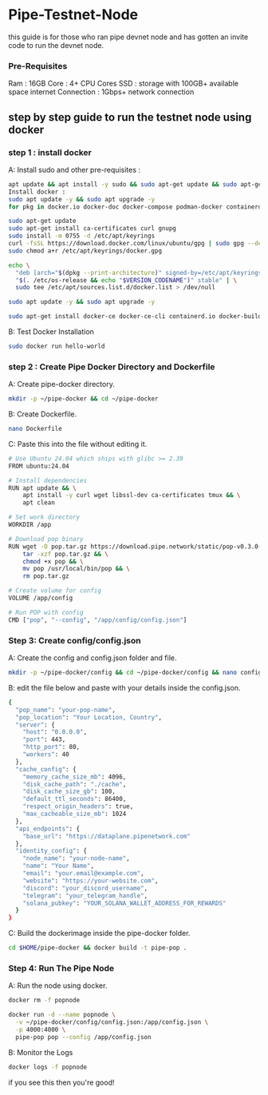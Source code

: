 # Pipe-Testnet-Node

this guide is for those who ran pipe devnet node and has gotten an invite code to run the devnet node.

### Pre-Requisites 

Ram : 16GB
Core : 4+ CPU Cores
SSD : storage with 100GB+ available space
internet Connection : 1Gbps+ network connection

## step by step guide to run the testnet node using docker

### step 1 : install docker 

A: Install sudo and other pre-requisites :

```bash
apt update && apt install -y sudo && sudo apt-get update && sudo apt-get upgrade -y && sudo apt install curl ufw iptables build-essential git wget lz4 jq make gcc nano automake autoconf tmux htop nvme-cli libgbm1 pkg-config libssl-dev libleveldb-dev tar clang bsdmainutils ncdu unzip libleveldb-dev -y
Install docker :
sudo apt update -y && sudo apt upgrade -y
for pkg in docker.io docker-doc docker-compose podman-docker containerd runc; do sudo apt-get remove $pkg; done

sudo apt-get update
sudo apt-get install ca-certificates curl gnupg
sudo install -m 0755 -d /etc/apt/keyrings
curl -fsSL https://download.docker.com/linux/ubuntu/gpg | sudo gpg --dearmor -o /etc/apt/keyrings/docker.gpg
sudo chmod a+r /etc/apt/keyrings/docker.gpg

echo \
  "deb [arch="$(dpkg --print-architecture)" signed-by=/etc/apt/keyrings/docker.gpg] https://download.docker.com/linux/ubuntu \
  "$(. /etc/os-release && echo "$VERSION_CODENAME")" stable" | \
  sudo tee /etc/apt/sources.list.d/docker.list > /dev/null

sudo apt update -y && sudo apt upgrade -y

sudo apt-get install docker-ce docker-ce-cli containerd.io docker-buildx-plugin docker-compose-plugin
```
B: Test Docker Installation

```bash
sudo docker run hello-world
```


### step 2 : Create Pipe Docker Directory and Dockerfile

A: Create pipe-docker directory.

```bash
mkdir -p ~/pipe-docker && cd ~/pipe-docker
```

B: Create Dockerfile.

```bash
nano Dockerfile
```

C: Paste this into the file without editing it.
```bash
# Use Ubuntu 24.04 which ships with glibc >= 2.39
FROM ubuntu:24.04

# Install dependencies
RUN apt update && \
    apt install -y curl wget libssl-dev ca-certificates tmux && \
    apt clean

# Set work directory
WORKDIR /app

# Download pop binary
RUN wget -O pop.tar.gz https://download.pipe.network/static/pop-v0.3.0-linux-x64.tar.gz && \
    tar -xzf pop.tar.gz && \
    chmod +x pop && \
    mv pop /usr/local/bin/pop && \
    rm pop.tar.gz

# Create volume for config
VOLUME /app/config

# Run POP with config
CMD ["pop", "--config", "/app/config/config.json"]
```

### Step 3: Create config/config.json

A: Create the config and config.json folder and file. 

```bash
mkdir -p ~/pipe-docker/config && cd ~/pipe-docker/config && nano config.json
```

B: edit the file below and paste with your details inside the config.json.  

```bash
{
  "pop_name": "your-pop-name",
  "pop_location": "Your Location, Country",
  "server": {
    "host": "0.0.0.0",
    "port": 443,
    "http_port": 80,
    "workers": 40
  },
  "cache_config": {
    "memory_cache_size_mb": 4096,
    "disk_cache_path": "./cache",
    "disk_cache_size_gb": 100,
    "default_ttl_seconds": 86400,
    "respect_origin_headers": true,
    "max_cacheable_size_mb": 1024
  },
  "api_endpoints": {
    "base_url": "https://dataplane.pipenetwork.com"
  },
  "identity_config": {
    "node_name": "your-node-name",
    "name": "Your Name",
    "email": "your.email@example.com",
    "website": "https://your-website.com",
    "discord": "your_discord_username",
    "telegram": "your_telegram_handle",
    "solana_pubkey": "YOUR_SOLANA_WALLET_ADDRESS_FOR_REWARDS"
  }
}
```
C: Build the dockerimage inside the pipe-docker folder.

```bash
cd $HOME/pipe-docker && docker build -t pipe-pop .
```
### Step 4: Run The Pipe Node

A: Run the node using docker.

```bash
docker rm -f popnode

docker run -d --name popnode \
  -v ~/pipe-docker/config/config.json:/app/config.json \
  -p 4000:4000 \
  pipe-pop pop --config /app/config.json
```

B: Monitor the Logs

```bash
docker logs -f popnode
```

if you see this then you're good!


